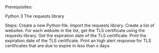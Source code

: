 Prerequisites:

Python 3
The requests library


Steps:
Create a new Python file.
Import the requests library.
Create a list of websites.
For each website in the list, get the TLS certificate using the requests library.
Get the expiration date of the TLS certificate.
Print the expiration date of the TLS certificate.
Print an high alert response for TLS certificates that are due to expire in less than x days. 

